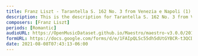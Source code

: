 ```yaml
---
title: Franz Liszt - Tarantella S. 162 No. 3 from Venezia e Napoli (1)
description: This is the description for Tarantella S. 162 No. 3 from Venezia e Napoli by Franz Liszt
composers: [Franz Liszt]
periods: [Romantic]
audioURL: https://OpenMusicDataset.github.io/Maestro/maestro-v3.0.0/2011/MIDI-Unprocessed_06_R3_2011_MID--AUDIO_R3-D3_06_Track06_wav.midi
formURL: https://docs.google.com/forms/d/e/1FAIpQLSc55dh5dUtGYBCR-t3QCD7xfFSgdlymjGFfNQP2lEC_MZzsWQ/viewform
date: 2021-08-08T07:43:13-06:00
---
```

